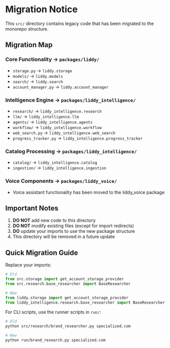 # Migration Notice

This `src/` directory contains legacy code that has been migrated to the monorepo structure.

## Migration Map

### Core Functionality → `packages/liddy/`
- `storage.py` → `liddy.storage`
- `models/` → `liddy.models`
- `search/` → `liddy.search`
- `account_manager.py` → `liddy.account_manager`

### Intelligence Engine → `packages/liddy_intelligence/`
- `research/` → `liddy_intelligence.research`
- `llm/` → `liddy_intelligence.llm`
- `agents/` → `liddy_intelligence.agents`
- `workflow/` → `liddy_intelligence.workflow`
- `web_search.py` → `liddy_intelligence.web_search`
- `progress_tracker.py` → `liddy_intelligence.progress_tracker`

### Catalog Processing → `packages/liddy_intelligence/`
- `catalog/` → `liddy_intelligence.catalog`
- `ingestion/` → `liddy_intelligence.ingestion`

### Voice Components → `packages/liddy_voice/`
- Voice assistant functionality has been moved to the liddy_voice package

## Important Notes

1. **DO NOT** add new code to this directory
2. **DO NOT** modify existing files (except for import redirects)
3. **DO** update your imports to use the new package structure
4. This directory will be removed in a future update

## Quick Migration Guide

Replace your imports:

```python
# Old
from src.storage import get_account_storage_provider
from src.research.base_researcher import BaseResearcher

# New
from liddy.storage import get_account_storage_provider
from liddy_intelligence.research.base_researcher import BaseResearcher
```

For CLI scripts, use the runner scripts in `run/`:
```bash
# Old
python src/research/brand_researcher.py specialized.com

# New
python run/brand_research.py specialized.com
```